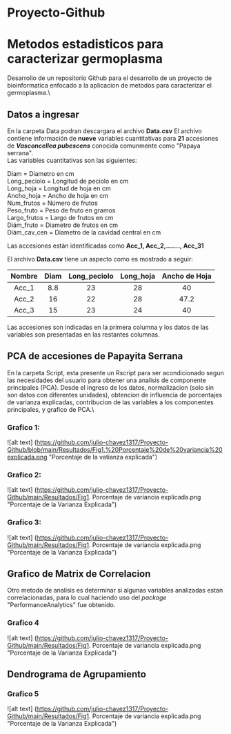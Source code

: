 # Proyecto-Github
# Metodos estadisticos para caracterizar germoplasma  
Desarrollo de un repositorio Github para el desarrollo de un proyecto de bioinformatica enfocado a la aplicacion de metodos para caracterizar el germoplasma.\

## Datos a ingresar
En la carpeta Data podran descargara el archivo **Data.csv**
El archivo contiene información de **nueve** variables cuantitativas para **21** accesiones de **_Vasconcellea pubescens_** conocida comunmente como "Papaya serrana".\
Las variables cuantitativas son las siguientes: 

Diam = Diametro en cm\
Long_peciolo = Longitud de peciolo en cm\
Long_hoja = Longitud de hoja en cm\
Ancho_hoja = Ancho de hoja en cm\
Num_frutos = Número de frutos\
Peso_fruto = Peso de fruto en gramos\
Largo_frutos = Largo de frutos en cm\
Diám_fruto = Diametro de frutos en cm\
Diám_cav_cen = Diametro de la cavidad central en cm

Las accesiones están identificadas como **Acc_1, Acc_2,......., Acc_31**

El archivo **Data.csv** tiene un aspecto como es mostrado a seguir:

| **Nombre** | **Diam** | **Long_peciolo** | **Long_hoja** | **Ancho de Hoja** |
|:----------:|:-------------:|:----------------:|:-------------:|:-----------------:|
| Acc_1      |      8.8      |        23        |       28      |         40        |
| Acc_2      |       16      |        22        |       28      |        47.2       |
| Acc_3      |       15      |        23        |       24      |         40        |

Las accesiones son indicadas en la primera columna y los datos de las variables son presentadas en las restantes columnas.

## PCA de accesiones de Papayita Serrana
En la carpeta Script, esta presente un Rscript para ser acondicionado segun las necesidades del usuario para obtener una analisis de componente principales (PCA). Desde el ingreso de los datos, normalizacion (solo sin son datos con diferentes unidades), obtencion de influencia de porcentajes de varianza explicadas, contribucion de las variables a los componentes principales, y grafico de PCA.\   

### Grafico 1:

![alt text] (https://github.com/julio-chavez1317/Proyecto-Github/blob/main/Resultados/Fig1.%20Porcentaje%20de%20variancia%20explicada.png "Porcentaje de la vatianza explicada")

### Grafico 2:

![alt text] (https://github.com/julio-chavez1317/Proyecto-Github/main/Resultados/Fig1. Porcentaje de variancia explicada.png "Porcentaje de la Varianza Explicada")

### Grafico 3:

![alt text] (https://github.com/julio-chavez1317/Proyecto-Github/main/Resultados/Fig1. Porcentaje de variancia explicada.png "Porcentaje de la Varianza Explicada")

## Grafico de Matrix de Correlacion
Otro metodo de analisis es determinar si algunas variables analizadas estan correlacionadas, para lo cual haciendo uso del _package_ "PerformanceAnalytics" fue obtenido.

### Grafico 4

![alt text] (https://github.com/julio-chavez1317/Proyecto-Github/main/Resultados/Fig1. Porcentaje de variancia explicada.png "Porcentaje de la Varianza Explicada")

## Dendrograma de Agrupamiento

### Grafico 5

![alt text] (https://github.com/julio-chavez1317/Proyecto-Github/main/Resultados/Fig1. Porcentaje de variancia explicada.png "Porcentaje de la Varianza Explicada")





